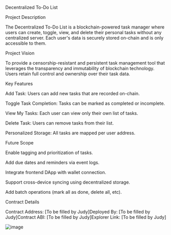 Decentralized To-Do List

Project Description

The Decentralized To-Do List is a blockchain-powered task manager where users can create, toggle, view, and delete their personal tasks without any centralized server. Each user's data is securely stored on-chain and is only accessible to them.

Project Vision

To provide a censorship-resistant and persistent task management tool that leverages the transparency and immutability of blockchain technology. Users retain full control and ownership over their task data.

Key Features

Add Task: Users can add new tasks that are recorded on-chain.

Toggle Task Completion: Tasks can be marked as completed or incomplete.

View My Tasks: Each user can view only their own list of tasks.

Delete Task: Users can remove tasks from their list.

Personalized Storage: All tasks are mapped per user address.

Future Scope

Enable tagging and prioritization of tasks.

Add due dates and reminders via event logs.

Integrate frontend DApp with wallet connection.

Support cross-device syncing using decentralized storage.

Add batch operations (mark all as done, delete all, etc).

Contract Details

Contract Address: [To be filled by Judy]Deployed By: [To be filled by Judy]Contract ABI: [To be filled by Judy]Explorer Link: [To be filled by Judy]



![image](https://github.com/user-attachments/assets/daeaec5a-251a-413c-ac62-a964533d6ebe)

